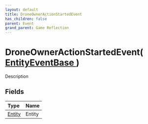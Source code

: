 ```yaml
---
layout: default
title: DroneOwnerActionStartedEvent
has_children: false
parent: Event
grand_parent: Game Reflection
---
```

# DroneOwnerActionStartedEvent( [ EntityEventBase ](/docs/game-reflection/events/entity_event_base) )
Description 

## Fields

| Type | Name |
|:-------------|:--------------|
| [Entity](/docs/game-reflection/classes/entity) | Entity |

